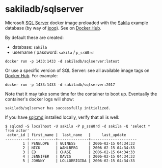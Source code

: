 # sakiladb/sqlserver

Microsoft [SQL Server](https://hub.docker.com/_/microsoft-mssql-server) docker
image preloaded with the [Sakila](https://dev.mysql.com/doc/sakila/en/) example
database (by way of [jooq](https://www.jooq.org/sakila)).
See on
[Docker Hub](https://hub.docker.com/r/sakiladb/sqlserver).

By default these are created:
- database: `sakila`
- username / password: `sakila` / `p_ssW0rd`



```shell script
docker run -p 1433:1433 -d sakiladb/sqlserver:latest
```

Or use a specific version of SQL Server: see all available image tags
on [Docker Hub](https://hub.docker.com/r/sakiladb/sqlserver/tags). For example:

```shell script
docker run -p 1433:1433 -d sakiladb/sqlserver:2017
```


Note that it may take some time for the container to boot up. Eventually the container's
docker logs will show:

```
sakiladb/sqlserver has successfully initialized.
```

If you have [sqlcmd](https://docs.microsoft.com/en-us/sql/tools/sqlcmd-utility) installed
locally, verify that all is well:

```shell script
$ sqlcmd -S localhost -U sakila -P p_ssW0rd -d sakila -Q 'select * from actor'
 actor_id | first_name |  last_name   |     last_update
----------+------------+--------------+---------------------
        1 | PENELOPE   | GUINESS      | 2006-02-15 04:34:33
        2 | NICK       | WAHLBERG     | 2006-02-15 04:34:33
        3 | ED         | CHASE        | 2006-02-15 04:34:33
        4 | JENNIFER   | DAVIS        | 2006-02-15 04:34:33
        5 | JOHNNY     | LOLLOBRIGIDA | 2006-02-15 04:34:33
```
